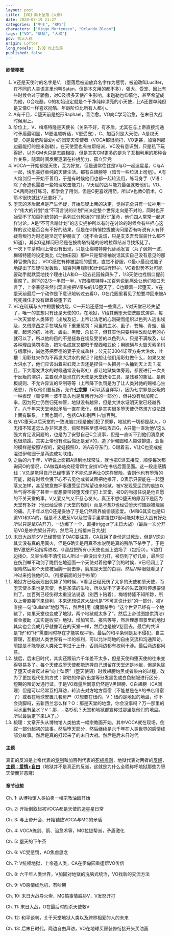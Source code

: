 ```yaml
---
layout: post
title: 【VO】向上坠落（大纲）
date: 2020-07-19 21:27
categories: ["中土", "RPS"]
characters: ["Viggo Mortensen", "Orlando Bloom"]
tags: ["VO", "草稿", "大纲"]
pov: 第三人称
origin: Lofter
long_novels: 【VO】向上坠落
published: false
---
```


#### 剧情梗概

1. V还是天使时的名字是V，（堕落后被迫放弃名字作为惩罚，被迫改叫Lucifer，在不同的人类语言里也叫Satan，但是本文用的都不多），强大、受宠、因此有些时候会过于骄傲，对O及很多天使产生影响，米迦勒也仰慕他，甚至希望成为他，O会吃醋。O的初始设定就是个干净纯粹漂亮的小天使，比A还要单纯但是又像C一样喜欢扮酷、年龄阶位比所有人都小。
2. A有千目，C堕天前是蛇形Raphael，善治愈。VO向C学习治愈，在末日大战时候用上。
3. 阶位上，V、梅塔特隆是天使长（关系不好，有矛盾，尤其在与上帝直接沟通时矛盾最明显，M更温顺听话，V更受宠），C、加百列是大天使，A是权天使，O是最低阶最幼小的团宠天使使者（VOCA都很能打，VO更甚，加百列那边最能打的是米迦勒）。在天使里也有拉帮结派，VC没有意识到，只是私下玩得好，以为GM也只是志趣相投，但是其实GM更多的是为了互相利用的那种合作关系，随着时间发展逐渐在拉拢势力、孤立异党
4. VOCA一开始都是天使，互为好友，但是通常往往是V与O一起造星星，C与A一起，快乐美好单纯的天使生活。都有白翅膀等（暗含一些垃圾上司组）。A有火焰剑但一开始不善用，于是有时候他们也都一起轮流用，练习身手（V语：除了奇迹也需要一些物理攻击能力），V天赋的战斗能力最强就教他们。VO、CA两两对打练习，都学会了用剑，但是O更喜欢用箭，所以V也教O箭术，O箭术很快就比V还要好了。
5. 堕天的矛盾起点是产生怀疑，开始质疑上帝的决定，觉得完全只有一位神用一个“伟大的计划”或“不可言说的计划”来决定整个世界走向是不对的，同时也开始受不了加百列统领的一系列过分死板的“规范化”革命，他们四人常常一起这样讨论，A是“不可言喻计划”的忠实拥护所以有时在讨论的时候会有些担心这样的议论是否会有不好的结果，但是在G悄悄拉拢他询问是否有听说有人有怀疑背叛行为时还是坚定守护朋友了（还不会说谎，只是支支吾吾假装什么都不知道），其实G这样问已经是在按梅塔特隆的吩咐拉帮结派寻找叛徒了。
6. 一次下午茶时间上帝没有出现，只是让梅塔特隆代替祂发言（为了讽刺一波，梅塔特隆的设定类比《动物庄园》那种只是帮领袖说话其实自己没有意见的那种官僚角色），VOC感觉有种被监视的感觉，直觉不舒服，O最小最没过脑子地提出了质疑引发轰动，加百列用规则和计划进行辩护，VC看形势不对可能要动手就默契地找个理由让A和O一起去花园躲风头了，1/3天使也找借口提前离席了。剩下的2/3一半怼一半，V怼梅塔特隆+加百列说到痛处让他们哑口无言了，上帝暴怒突然出现直接把V带头的1/3堕天了，C也跟着一起堕天，V在堕天前最后一个动作是下意识地转过去看O，O在花园里看见了想要冲回来被A死死拽住才没有跟着被堕下去
7. VC在硫磺与火中翅膀被灼烧，C一开始还感觉一些痛苦，V对天堂已经失望了，唯一的念想只有还是天使的O。在地狱，V给其他堕天使洗脑式演讲，每一次天堂给人类降罚（出埃及记，上帝让法老的心刚硬而组织以色列人逃出埃及，又借摩西之手在埃及降下重重惩罚：河里的血水、虱子、苍蝇、青蛙、瘟疫、起泡的疮、冰雹、蝗虫、黑暗、杀长子，但其实他只要稍稍改动法老的心就可以了，所以他的目的不是拯救在埃及受苦的以色列人，只是不满埃及，以各种理由惩罚埃及，把功名成就又都归于摩西和亚伦；用硫磺与火毁灭索多玛与蛾摩拉，尚达芬把罗德的妻子变成盐柱；公元前3004诺亚方舟大洪水，吐槽：用彩虹来作为不再发大洪水的保证？祂想让他们用彩虹做什么，如果又发大洪水了，他们应该沿着彩虹爬上去还是捏住一头把另一头捅到天上去？况且，下大雨发洪水的时候通常没有彩虹）都让地狱集体旁观，都要进行一次关于反叛的演讲，主要观点是现在的天使是天堂统治工具、是残暴的象征、是刻板规则、不允许异议的专制等等（上帝降下仇罚是为了让人类对祂的赐福心生感恩），所以他们要反叛，允许<u>**七宗罪**</u>（可以适当详写），因为七宗罪是反叛的一种表现（顺便黑一波不洗头也是反叛行为的一部分），但并没有增加死亡率，因为死亡仍然归死神管，地狱没有越界，但是大洪水证明天堂已经越界了。六千年来天堂地狱矛盾一直在激化，但是其实很多堕天使仍然想方设法跟上面有联系，上面也同样，包括CA和别西卜/加百列。
8. 在VC堕天以后天堂的一致洗脑口径是他们犯了原罪，地狱的一切都是敌人，O无措不知道怎么办非常思念，抑郁到甚至想冲动攻击G，A只能一直劝他V这么强大肯定没问题的，也是为了安慰自己C会没事，但是一直听不到他们消息就也很烦躁。其实上帝也有点后悔还是爱V的，造了伊甸园和人类做排遣，亚当的模样是按照V捏的，夏娃按照O，派A去守东门，O跟着去，V让C也变成蛇混进伊甸园于是两边成功联络。
9. 之后的六千年，V听说上面把A派到地球常驻，就也把C派去接应，顺便每次都询问O的情况，CA做媒&站岗经常帮忙安排VO在书店后面见面。这一段走感情线：V总是觉得自己已经堕落了不能总是再让O这样冒险，否则他也有堕落的可能，就有时候会狠下心不去见他或者试图把他推开，O表示只要能在一起堕落又怎样，甚至故意做坏事遭受惩罚希望也来地狱，被V发现受惩罚的痕迹以后气得不得了甚至一度想要带领堕天使们打上天堂，被O的吻摁住说是他自愿的不关天堂的事。V又爱又气又不忍心发火，真正不想O堕天的原因不是因为天堂有多好（他已经受够了天堂的规则）而是不想O也经受堕天时翅膀被烧黑的痛。几千年以后O还是妥协了于是仍然跨界偷偷谈恋爱。（M和G其实也是知道VO和CA的，但是不太敢惹V以及觉得手里拿捏住O很可能对末日大战有好处所以只是拿CA开刀，一边绑了一个，直接trigger了末日大战）（最后一次分开前VO是吵完架分开的，然后马上衔接末日大战）
10. 末日大战前夕V已经警告了OAC要注意，CA互换了身份逃过死劫，但是V这边其实没有真的用真火，但是G确实是用真圣水说明是真的残酷下杀手了，于是把V激怒开始指挥进攻，G迎战把所有小天使也派上战场了（包括O）。V边打边找O，又害怕看不清伤错人所以一直没出全力打，被伤到了好几处，最后实在伤到举不动剑了跪倒在地迎面一个天使对着他举了剑的时候，V已经闭上了眼睛然后那个天使被当胸一箭击穿，箭尾是天堂的白羽，然后V睁眼就看见了冲过来抱住他的O。（衔接前面的分手吵架）
11. 地狱方已经表现出优势了的时候，V看见已经死伤了太多的天使和堕天使，而堕天使本来也是天使，也是圣洁的生物，所以受不了更多的失去就叫停想要谈判了。加百列已经伤得太重没法说话（别西卜陪着），梅塔特隆不知所踪，所以上帝直接下来谈判，本来还想说这大战也是“不可言说计划”的一部分，被V直接一句“Bullshit”地怼回去，然后引用《魔翼杀手》“这个世界已经有一个地狱了，如果天堂也变成了地狱，两个地狱就太多了”。然后上帝试图提供清洁/资金援助（其实是收买）地狱，增加官员、报告等等，然后理想图景里的地狱其实也会变成几乎就像现在的天堂一样，然后也是被V怼回去。最后的共识是“好”和“坏”需要同时存在才能实现平衡。最后的和平条例是互不侵犯，自主管理，互相对人类世界有一半的权利，可以允许两地的自由交流和沟通拜访。前提是不能导致人类死亡率过于上升，否则两边都有权利干涉。最后两边都同意。
12. 战后，后末日时代，其实还跟前六千年差不太多，但是天使和堕天使的往来变得容易多了。每个天使或堕天使都能选择自己想留在天堂还是地狱，但是免除了堕天或者反过来“向上坠落”（堕天使语）时候翅膀灼黑或者染白的过程，改为了更加现代化的方式：常驻的停留/出差等分发黑色或白色制服进行区分，短期的拜访发通行证。于是VO商量后同意仍然是V黑翅膀、O白翅膀（CA同理）但是可以经常互相拜访，轮流去对方地方留宿（不能总是在A的书店借宿了）或者在地球安置几套房产（O想要在纽约，V：纽约是地狱的地盘，你不会烫脚吗，去新西兰怎么样？O：那是天堂的地盘，你会没事吗？万一那里的河水里有圣水？V：那……洛杉矶？天堂和地狱都宣称过那里是他们的地盘。所以最后定下来LA了。）
13. 梳理：文章开头从博物馆人类拍卖一幅宗教画开始，其中VOCA就在现场，倒叙一部分起初的故事。然后堕天部分，然后继续是六千年在人类世界的感情线部分故事。然后是真的打起来了的末日大战。然后是后末日时代

#### 主题

真正的反派是上帝代表的<u>专制</u>和加百列代表的<u>死板规则</u>，地狱代表对两者的<u>反叛</u>，**<u>主题：爱情+自由</u>**（地狱并不是真正的反派，这就是为什么全程称呼地狱那些为堕天使而非恶魔）

#### 章节设想

Ch. 1: 从博物馆人类拍卖一幅宗教油画开始

Ch. 2: 开始倒叙起初VOCA都是天使的造星星日常

Ch. 3: 与上帝开会，开始铺垫VOCA与MG的矛盾

Ch. 4: VOCA练剑、箭、治愈术等，MG拉拢帮派，矛盾激化

Ch. 5: 堕天的下午茶

Ch. 6: VC受惩罚，AO焦虑思念

Ch. 7: V统领地狱，上帝造人类，CA在伊甸园重逢帮VO传信

Ch. 8: 六千年人类世界，V加固对地狱的洗脑式统治，VO找新的交流方法

Ch. 9: VO感情线危机，有吵架

Ch. 10: 末日大战导火索，MG搞事情威胁V，V发怒开打

Ch. 11: 末日大战，O在最后时刻杀天使救V

Ch. 12: 和平谈判，关于天堂地狱人类以及跨界相爱的人的未来

Ch. 13: 后末日时代，两边自由拜访，VO在地球买房装修衔接开头买油画
